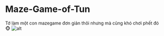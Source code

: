 # Maze-Game-of-Tun
Tớ làm một con mazegame đơn giản thôi nhưng mà cũng khó chơi phết đó 🐵
![alt](https://github.com/hahuytuan033/Maze-Game-of-Tun/issues/1#issue-2216584614)
